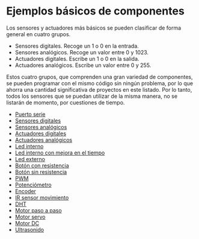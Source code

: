  
 # Ejemplos básicos de componentes

Los sensores y actuadores más básicos se pueden clasificar de forma general en cuatro grupos.

- Sensores digitales. Recoge un 1 o 0 en la entrada.
- Sensores analógicos. Recoge un valor entre 0 y 1023.
- Actuadores digitales. Escribe un 1 o 0 en la salida.
- Actuadores analógicos. Escribe un valor entre 0 y 255.

Estos cuatro grupos, que comprenden una gran variedad de componentes, se pueden programar con el mismo código sin ningún problema, por lo que ahorra una cantidad significativa de proyectos en este listado. Por lo tanto, todos los sensores que se puedan utilizar de la misma manera, no se listarán de momento, por cuestiones de tiempo.

- [Puerto serie](SerialPort)
- [Sensores digitales](SensorDigital)
- [Sensores analógicos](SensorAnalogico)
- [Actuadores digitales](ActuadorDigital)
- [Actuadores analógicos](ActuadorAnalogico)
- [Led interno](LEDinterno)
- [Led interno con mejora en el tiempo](LEDinternoTiempoMejorado)
- [Led externo](LEDexterno)
- [Botón con resistencia](BotonConResistencia)
- [Botón sin resistencia](BotonSinResistencia)
- [PWM](PWMsalida)
- [Potenciómetro](PotenciómetroPWM)
- [Encoder](Encoder)
- [IR sensor movimiento](IRmovimiento)
- [DHT](DHT)
- [Motor paso a paso](MotorPasoPaso)
- [Motor servo](MotorServo)
- [Motor DC](MotorDC)
- [Ultrasonido](Ultrasonido)